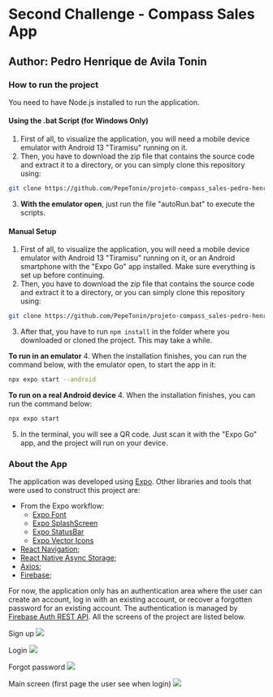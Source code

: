 # Second Challenge - Compass Sales App
## Author: Pedro Henrique de Avila Tonin

### How to run the project
You need to have Node.js installed to run the application.
#### Using the .bat Script (for Windows Only)
1. First of all, to visualize the application, you will need a mobile device emulator with Android 13 "Tiramisu" running on it.
2. Then, you have to download the zip file that contains the source code and extract it to a directory, or you can simply clone this repository using:
```bash
git clone https://github.com/PepeTonin/projeto-compass_sales-pedro-henrique-de-avila-tonin-squad07.git
```

3. **With the emulator open**, just run the file "autoRun.bat" to execute the scripts.


#### Manual Setup
1. First of all, to visualize the application, you will need a mobile device emulator with Android 13 "Tiramisu" running on it, or an Android smartphone with the "Expo Go" app installed. Make sure everything is set up before continuing.
2. Then, you have to download the zip file that contains the source code and extract it to a directory, or you can simply clone this repository using:
```bash
git clone https://github.com/PepeTonin/projeto-compass_sales-pedro-henrique-de-avila-tonin-squad07.git
```
3. After that, you have to run `npm install` in the folder where you downloaded or cloned the project. This may take a while.

**To run in an emulator**
4. When the installation finishes, you can run the command below, with the emulator open, to start the app in it:
```bash
npx expo start --android
```

**To run on a real Android device**
4. When the installation finishes, you can run the command below:
```bash
npx expo start
```
5. In the terminal, you will see a QR code. Just scan it with the "Expo Go" app, and the project will run on your device.

### About the App
The application was developed using [Expo](https://docs.expo.dev/). Other libraries and tools that were used to construct this project are:
* From the Expo workflow:
  - [Expo Font](https://docs.expo.dev/versions/latest/sdk/font/)
  - [Expo SplashScreen](https://docs.expo.dev/versions/latest/sdk/splash-screen/)
  - [Expo StatusBar](https://docs.expo.dev/versions/latest/sdk/status-bar/)
  - [Expo Vector Icons](https://docs.expo.dev/guides/icons/)
* [React Navigation](https://reactnavigation.org/);
* [React Native Async Storage](https://react-native-async-storage.github.io/async-storage/docs/install/);
* [Axios](https://axios-http.com/);
* [Firebase](https://firebase.google.com/docs);

For now, the application only has an authentication area where the user can create an account, log in with an existing account, or recover a forgotten password for an existing account.
The authentication is managed by [Firebase Auth REST API](https://firebase.google.com/docs/reference/rest/auth).
All the screens of the project are listed below.

Sign up
![](./images/readme_file/signup_screen.jpg)

Login
![](./images/readme_file/login_screen.jpg)

Forgot password
![](./images/readme_file/forgotpass_screen.jpg)

Main screen (first page the user see when login)
![](./images/readme_file/main_screen.jpg)



